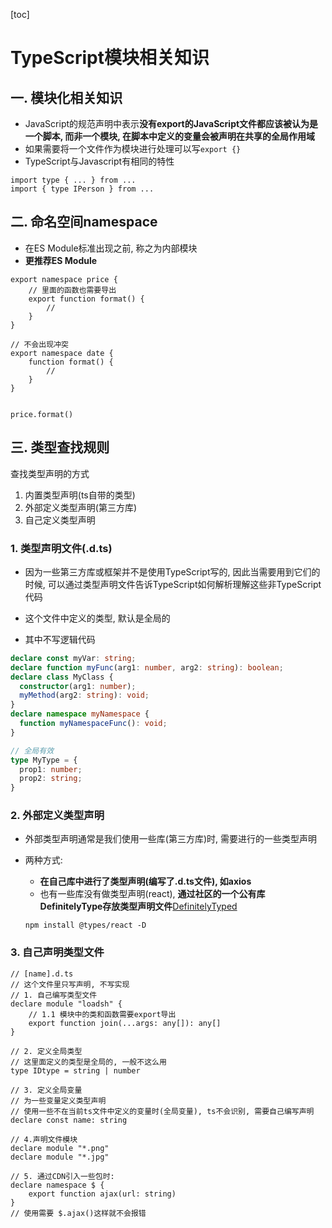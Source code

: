 [toc]

# TypeScript模块相关知识

## 一. 模块化相关知识

- JavaScript的规范声明中表示**没有export的JavaScript文件都应该被认为是一个脚本, 而非一个模块, 在脚本中定义的变量会被声明在共享的全局作用域**
- 如果需要将一个文件作为模块进行处理可以写`export {}`
- TypeScript与Javascript有相同的特性

```tsx
import type { ... } from ...
import { type IPerson } from ...
```



## 二. 命名空间namespace

- 在ES Module标准出现之前, 称之为内部模块
- **更推荐ES Module**

```tsx
export namespace price {
    // 里面的函数也需要导出
    export function format() {
        // 
    }
}

// 不会出现冲突
export namespace date {
    function format() {
        //
    }
}


price.format()
```



## 三. 类型查找规则

查找类型声明的方式

1. 内置类型声明(ts自带的类型)
2. 外部定义类型声明(第三方库)
3. 自己定义类型声明

### 1. 类型声明文件(.d.ts)

- 因为一些第三方库或框架并不是使用TypeScript写的, 因此当需要用到它们的时候, 可以通过类型声明文件告诉TypeScript如何解析理解这些非TypeScript代码

- 这个文件中定义的类型, 默认是全局的
- 其中不写逻辑代码

```ts
declare const myVar: string;
declare function myFunc(arg1: number, arg2: string): boolean;
declare class MyClass {
  constructor(arg1: number);
  myMethod(arg2: string): void;
}
declare namespace myNamespace {
  function myNamespaceFunc(): void;
}

// 全局有效
type MyType = {
  prop1: number;
  prop2: string;
}
```







### 2. 外部定义类型声明

- 外部类型声明通常是我们使用一些库(第三方库)时, 需要进行的一些类型声明

- 两种方式:

  - **在自己库中进行了类型声明(编写了.d.ts文件), 如axios**
  - 也有一些库没有做类型声明(react), **通过社区的一个公有库DefinitelyType存放类型声明文件**[DefinitelyTyped ](https://github.com/DefinitelyTyped/DefinitelyTyped)

  ```shell
  npm install @types/react -D
  ```

  

### 3. 自己声明类型文件

```tsx
// [name].d.ts
// 这个文件里只写声明, 不写实现
// 1. 自己编写类型文件
declare module "loadsh" {
    // 1.1 模块中的类和函数需要export导出
    export function join(...args: any[]): any[]
}

// 2. 定义全局类型
// 这里面定义的类型是全局的, 一般不这么用
type IDtype = string | number

// 3. 定义全局变量
// 为一些变量定义类型声明
// 使用一些不在当前ts文件中定义的变量时(全局变量), ts不会识别, 需要自己编写声明
declare const name: string

// 4.声明文件模块
declare module "*.png"
declare module "*.jpg"
    
// 5. 通过CDN引入一些包时: 
declare namespace $ {
    export function ajax(url: string)
}
// 使用需要 $.ajax()这样就不会报错
```

